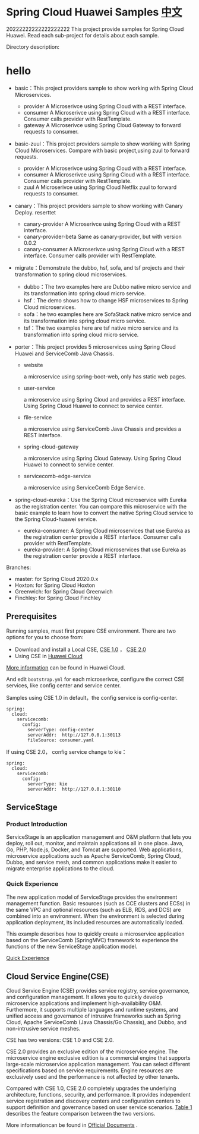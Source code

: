 # Spring Cloud Huawei Samples [中文](README_CN.md) 
20222222222222222222
This project provide samples for Spring Cloud Huawei. Read each sub-project for details about each sample. 

Directory description:
# hello
- basic：This project providers sample to show working with Spring Cloud Microservices. 
  - provider A Microserivce using Spring Cloud with a REST interface.
  - consumer A Microserivce using Spring Cloud with a REST interface. Consumer calls provider with RestTemplate.
  - gateway A Microserivce using Spring Cloud Gateway to forward requests to consumer.
- basic-zuul：This project providers sample to show working with Spring Cloud Microservices. Compare with basic project,using zuul to forward requests. 
  - provider A Microserivce using Spring Cloud with a REST interface.
  - consumer A Microserivce using Spring Cloud with a REST interface. Consumer calls provider with RestTemplate.
  - zuul A Microserivce using Spring Cloud Netflix zuul to forward requests to consumer.

- canary：This project providers sample to show working with Canary Deploy. 
reserttet
  - canary-provider A Microserivce using Spring Cloud with a REST interface.
  - canary-provider-beta Same as canary-provider, but with version 0.0.2
  - canary-consumer A Microserivce using Spring Cloud with a REST interface. Consumer calls provider with RestTemplate.

- migrate：Demonstrate the dubbo, hsf, sofa, and tsf projects and their transformation to spring cloud microservices.

  - dubbo：The two examples here are Dubbo native micro service and its transformation into spring cloud micro service.
  - hsf：The demo shows how to change HSF microservices to Spring Cloud microservices. 
  - sofa：he two examples here are SofaStack native micro service and its transformation into spring cloud micro service.
  - tsf：The two examples here are tsf native micro service and its transformation into spring cloud micro service.

- porter：This project provides 5 microservices using Spring Cloud Huawei and ServiceComb Java Chassis. 

  - website

    a microservice using spring-boot-web, only has static web pages.

  - user-service

    a microservice using Spring Cloud and provides a REST interface. Using Spring Cloud Huawei to connect to service center.

  - file-service

    a microservice using ServiceComb Java Chassis and provides a REST interface.

  - spring-cloud-gateway

    a microservice using Spring Cloud Gateway. Using Spring Cloud Huawei to connect to service center.

  - servicecomb-edge-service

    a microservice using ServiceComb Edge Service.

- spring-cloud-eureka：Use the Spring Cloud microservice with Eureka as the registration center. You can compare this microservice with the basic example to learn how to convert the native Spring Cloud service to the Spring Cloud-huawei service.

  - eureka-consumer: A Spring Cloud microservices that use Eureka as the registration center provide a REST interface. Consumer calls provider with RestTemplate.
  - eureka-provider: A Spring Cloud microservices that use Eureka as the registration center provide a REST interface.

Branches:

* master: for Spring Cloud 2020.0.x
* Hoxton: for Spring Cloud Hoxton
* Greenwich: for Spring Cloud Greenwich
* Finchley: for Spring Cloud Finchley

## Prerequisites

Running samples, must first prepare CSE environment. There are two options for you to choose from:

* Download and install a Local CSE,  [CSE 1.0](https://support.huaweicloud.com/devg-servicestage/ss-devg-0034.html) ， [CSE 2.0](https://support.huaweicloud.com/devg-cse/cse_devg_0036.html)  
* Using CSE in [Huawei Cloud ](https://support.huaweicloud.com/qs-cse/cse_qs_0002.html)

[More information](https://support.huaweicloud.com/devg-cse/cse_devg_0006.html) can be found in Huawei Cloud. 

And edit `bootstrap.yml` for each microserivce, configure the correct CSE services, like config center and service center.

Samples using CSE 1.0 in default，the config service is config-center. 

```
spring:
  cloud:
    servicecomb:
      config:
        serverType: config-center
        serverAddr:  http://127.0.0.1:30113
        fileSource: consumer.yaml
```

If using  CSE 2.0， config service change to kie：

```
spring:
  cloud:
    servicecomb:
      config:
        serverType: kie
        serverAddr:  http://127.0.0.1:30110
```

## ServiceStage

### Product Introduction

ServiceStage is an application management and O&M platform that lets you deploy, roll out, monitor, and maintain applications all in one place. Java, Go, PHP, Node.js, Docker, and Tomcat are supported. Web applications, microservice applications such as Apache ServiceComb, Spring Cloud, Dubbo, and service mesh, and common applications make it easier to migrate enterprise applications to the cloud.

### Quick Experience

The new application model of ServiceStage provides the environment management function. Basic resources (such as CCE clusters and ECSs) in the same VPC and optional resources (such as ELB, RDS, and DCS) are combined into an environment. When the environment is selected during application deployment, its included resources are automatically loaded.

This example describes how to quickly create a microservice application based on the ServiceComb (SpringMVC) framework to experience the functions of the new ServiceStage application model.

[Quick Experience](https://support.huaweicloud.com/intl/en-us/qs-servicestage/servicestage_qs_0025.html)

## Cloud Service Engine(CSE)

Cloud Service Engine (CSE) provides service registry, service governance, and configuration management. It allows you to quickly develop microservice applications and implement high-availability O&M. Furthermore, it supports multiple languages and runtime systems, and unified access and governance of intrusive frameworks such as Spring Cloud, Apache ServiceComb (Java Chassis/Go Chassis), and Dubbo, and non-intrusive service meshes. 

CSE has two versions: CSE 1.0 and CSE 2.0.

CSE 2.0 provides an exclusive edition of the microservice engine. The microservice engine exclusive edition is a commercial engine that supports large-scale microservice application management. You can select different specifications based on service requirements. Engine resources are exclusively used and the performance is not affected by other tenants.

Compared with CSE 1.0, CSE 2.0 completely upgrades the underlying architecture, functions, security, and performance. It provides independent service registration and discovery centers and configuration centers to support definition and governance based on user service scenarios. [Table 1](https://support.huaweicloud.com/productdesc-cse/cse_productdesc_0001.html#cse_productdesc_0001__table88531734172219) describes the feature comparison between the two versions.

More informationcan be found in [Official Documents](https://support.huaweicloud.com/wtsnew-cse/index.html)  .

